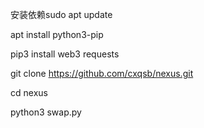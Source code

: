 安装依赖sudo apt update

apt install python3-pip

pip3 install web3 requests


git clone https://github.com/cxqsb/nexus.git

cd nexus
 
python3 swap.py
